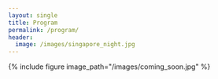 ```yaml
---
layout: single
title: Program
permalink: /program/
header:
  image: /images/singapore_night.jpg
---
```


{% include figure image_path="/images/coming_soon.jpg" %}

